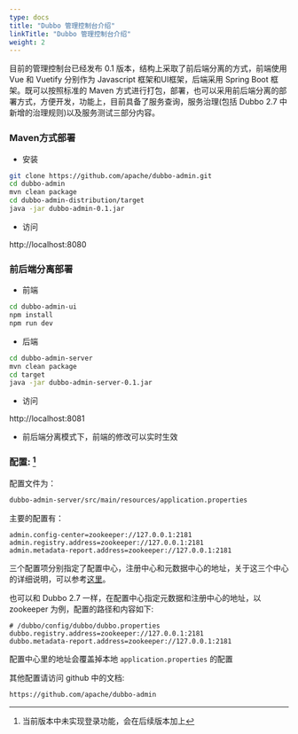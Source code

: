 ```yaml
---
type: docs
title: "Dubbo 管理控制台介绍"
linkTitle: "Dubbo 管理控制台介绍"
weight: 2
---
```


目前的管理控制台已经发布 0.1 版本，结构上采取了前后端分离的方式，前端使用 Vue 和 Vuetify 分别作为 Javascript 框架和UI框架，后端采用 Spring Boot 框架。既可以按照标准的 Maven 方式进行打包，部署，也可以采用前后端分离的部署方式，方便开发，功能上，目前具备了服务查询，服务治理(包括 Dubbo 2.7 中新增的治理规则)以及服务测试三部分内容。

### Maven方式部署  

* 安装

```sh
git clone https://github.com/apache/dubbo-admin.git
cd dubbo-admin
mvn clean package
cd dubbo-admin-distribution/target
java -jar dubbo-admin-0.1.jar
```

* 访问  

http://localhost:8080


### 前后端分离部署  

* 前端  

```sh
cd dubbo-admin-ui 
npm install 
npm run dev 
```

* 后端  

```sh
cd dubbo-admin-server
mvn clean package 
cd target
java -jar dubbo-admin-server-0.1.jar
```

* 访问  

http://localhost:8081  

* 前后端分离模式下，前端的修改可以实时生效  

### 配置: [^1]

配置文件为：

```sh
dubbo-admin-server/src/main/resources/application.properties
```

主要的配置有：

```properties
admin.config-center=zookeeper://127.0.0.1:2181
admin.registry.address=zookeeper://127.0.0.1:2181
admin.metadata-report.address=zookeeper://127.0.0.1:2181
```

三个配置项分别指定了配置中心，注册中心和元数据中心的地址，关于这三个中心的详细说明，可以参考[这里](../../../user/configuration/config-center)。

也可以和 Dubbo 2.7 一样，在配置中心指定元数据和注册中心的地址，以 zookeeper 为例，配置的路径和内容如下: 

```properties
# /dubbo/config/dubbo/dubbo.properties
dubbo.registry.address=zookeeper://127.0.0.1:2181
dubbo.metadata-report.address=zookeeper://127.0.0.1:2181
```
配置中心里的地址会覆盖掉本地 `application.properties` 的配置

其他配置请访问 github 中的文档:

```sh
https://github.com/apache/dubbo-admin
```

[^1]: 当前版本中未实现登录功能，会在后续版本加上 
